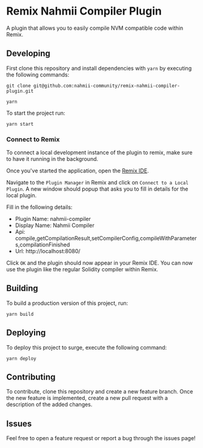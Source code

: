 # Remix Nahmii Compiler Plugin

A plugin that allows you to easily compile NVM compatible code within Remix.

<TODO Circle CI status badge>

<TODO Read the docs badge>

<!-- [![CircleCI](https://circleci.com/gh/Machinalabs/remix-defi-explorer-plugin.svg?style=svg)](https://circleci.com/gh/Machinalabs/remix-defi-explorer-plugin) [![Documentation Status](https://readthedocs.org/projects/remix-defi-explorer-plugin/badge/?version=latest)](https://remix-defi-explorer-plugin.readthedocs.io/en/latest/?badge=latest) -->

<TODO gif image>

## Developing

First clone this repository and install dependencies with `yarn` by executing the following commands:

```
git clone git@github.com:nahmii-community/remix-nahmii-compiler-plugin.git

yarn
```

To start the project run:
```
yarn start
```

### Connect to Remix

To connect a local development instance of the plugin to remix, make sure to have it running in the background.

Once you've started the application, open the [Remix IDE](https://remix.ethereum.org/).

Navigate to the `Plugin Manager` in Remix and click on `Connect to a Local Plugin`. A new window should popup that asks you to fill in details for the local plugin.

Fill in the following details:
- Plugin Name: nahmii-compiler
- Display Name: Nahmii Compiler
- Api: compile,getCompilationResult,setCompilerConfig,compileWithParameters,compilationFinished
- Url: http://localhost:8080/

Click `OK` and the plugin should now appear in your Remix IDE. You can now use the plugin like the regular Solidity compiler within Remix.

## Building

To build a production version of this project, run:

```
yarn build
```

## Deploying

To deploy this project to surge, execute the following command:

```
yarn deploy
```

## Contributing

To contribute, clone this repository and create a new feature branch.
Once the new feature is implemented, create a new pull request with a description of the added changes.

## Issues

Feel free to open a feature request or report a bug through the issues page!
